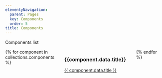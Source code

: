 ```yaml
---
eleventyNavigation:
  parent: Pages
  key: Components
  order: 5
title: Components
---
```

<style>
  .wrapper {
    display: grid;
    grid-template-columns: 1fr 1fr 1fr;
    column-gap: 32px;
  }

  .component {
    display: flex;
    flex-direction: column;
  }
</style>

Components list
<div class="wrapper">
{% for component in collections.components %}
  <div class="component">
  <h3>{{component.data.title}}</h3>
  <nord-card padding="l">
  <a href="{{ component.url | url }}">{{ component.data.title }}</a>
  </nord-card>
  </div>
{% endfor %}
</div>


